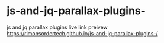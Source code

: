 # js-and-jq-parallax-plugins-
js and jq  parallax plugins 
live link preivew 
https://rimonsordertech.github.io/js-and-jq-parallax-plugins-/
